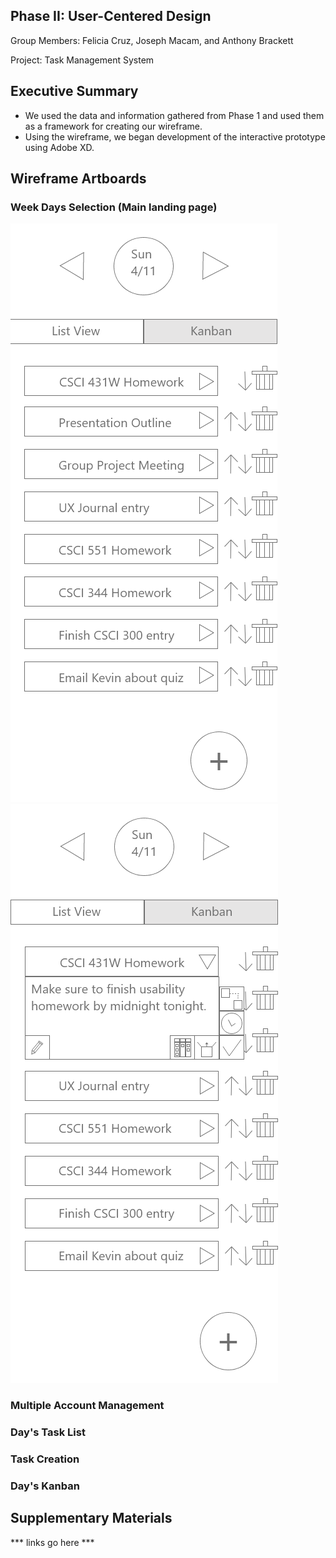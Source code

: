 ## Phase II: User-Centered Design

Group Members: Felicia Cruz, Joseph Macam, and Anthony Brackett

Project: Task Management System

## Executive Summary

* We used the data and information gathered from Phase 1 and used them as a framework for creating our wireframe.
* Using the wireframe, we began development of the interactive prototype using Adobe XD.

## Wireframe Artboards 

### Week Days Selection (Main landing page)
![Week Days Selection](../assets/Day_view.PNG)<br/>
![Week Days Selection](../assets/Day_view_expanded.PNG)<br/>

### Multiple Account Management

### Day's Task List

### Task Creation

### Day's Kanban

## Supplementary Materials

*** links go here ***
